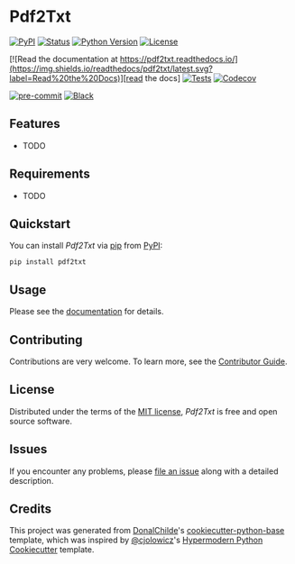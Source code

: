 # Pdf2Txt

<!-- badges-begin -->
[![PyPI](https://img.shields.io/pypi/v/pdf2txt.svg)][pypi status]
[![Status](https://img.shields.io/pypi/status/pdf2txt.svg)][pypi status]
[![Python Version](https://img.shields.io/pypi/pyversions/pdf2txt)][pypi status]
[![License](https://img.shields.io/pypi/l/pdf2txt)][license]

[![Read the documentation at https://pdf2txt.readthedocs.io/](https://img.shields.io/readthedocs/pdf2txt/latest.svg?label=Read%20the%20Docs)][read the docs]
[![Tests](https://github.com/DonalChilde/pdf2txt/workflows/Tests/badge.svg)][tests]
[![Codecov](https://codecov.io/gh/DonalChilde/pdf2txt/branch/main/graph/badge.svg)][codecov]

[![pre-commit](https://img.shields.io/badge/pre--commit-enabled-brightgreen?logo=pre-commit&logoColor=white)][pre-commit]
[![Black](https://img.shields.io/badge/code%20style-black-000000.svg)][black]

[pypi status]: https://pypi.org/project/pdf2txt/
[read the docs]: https://pdf2txt.readthedocs.io/
[tests]: https://github.com/DonalChilde/pdf2txt/actions?workflow=Tests
[codecov]: https://app.codecov.io/gh/DonalChilde/pdf2txt
[pre-commit]: https://github.com/pre-commit/pre-commit
[black]: https://github.com/psf/black

<!-- badges-end -->

## Features

- TODO

## Requirements

- TODO

## Quickstart

You can install _Pdf2Txt_ via [pip] from [PyPI]:

```console
pip install pdf2txt
```

## Usage

Please see the [documentation] for details.

## Contributing

Contributions are very welcome.
To learn more, see the [Contributor Guide].

## License

Distributed under the terms of the [MIT license][license],
_Pdf2Txt_ is free and open source software.

## Issues

If you encounter any problems,
please [file an issue] along with a detailed description.

## Credits

This project was generated from [DonalChilde]'s [cookiecutter-python-base] template, which was inspired by [@cjolowicz]'s [Hypermodern Python Cookiecutter] template.

[@cjolowicz]: https://github.com/cjolowicz
[DonalChilde]: https://github.com/DonalChilde
[pypi]: https://pypi.org/
[hypermodern python cookiecutter]: https://github.com/cjolowicz/cookiecutter-hypermodern-python
[cookiecutter-python-base]: https://github.com/DonalChilde/cookiecutter-python-base
[file an issue]: https://github.com/DonalChilde/pdf2txt/issues
[pip]: https://pip.pypa.io/

<!-- github-only -->

[license]: https://github.com/DonalChilde/pdf2txt/blob/main/LICENSE
[contributor guide]: https://github.com/DonalChilde/pdf2txt/blob/main/CONTRIBUTING
[documentation]: https://pdf2txt.readthedocs.io/en/latest/
